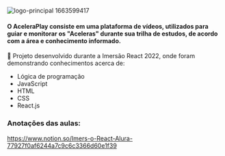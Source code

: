 ![logo-principal 1663599417](https://user-images.githubusercontent.com/36522521/200734742-54ba82ed-dc5f-4c81-beeb-d0d2e783a4d4.svg)

#### O AceleraPlay consiste em uma plataforma de vídeos, utilizados para guiar e monitorar os "Aceleras" durante sua trilha de estudos, de acordo com a área e conhecimento informado. 

📎 Projeto desenvolvido durante a Imersão React 2022, onde foram demonstrando conhecimentos acerca de:
- Lógica de programação
- JavaScript
- HTML
- CSS
- React.js

### Anotações das aulas: 
https://www.notion.so/Imers-o-React-Alura-77927f0af6244a7c9c6c3366d60e1f39
